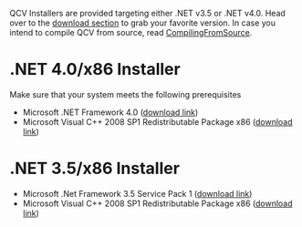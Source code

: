 QCV Installers are provided targeting either .NET v3.5 or .NET v4.0. Head over to the [download section](http://code.google.com/p/qcv/downloads/list) to grab your favorite version. In case you intend to compile QCV from source, read [CompilingFromSource](CompilingFromSource.md).



# .NET 4.0/x86 Installer #

Make sure that your system meets the following prerequisites

  * Microsoft .NET Framework 4.0 ([download link](http://www.microsoft.com/downloads/en/details.aspx?FamilyID=9cfb2d51-5ff4-4491-b0e5-b386f32c0992&displaylang=en))
  * Microsoft Visual C++ 2008 SP1 Redistributable Package x86 ([download link](http://www.microsoft.com/downloads/en/details.aspx?familyid=a5c84275-3b97-4ab7-a40d-3802b2af5fc2&displaylang=en))

# .NET 3.5/x86 Installer #

  * Microsoft .Net Framework 3.5 Service Pack 1 ([download link](http://www.microsoft.com/downloads/en/details.aspx?FamilyID=ab99342f-5d1a-413d-8319-81da479ab0d7&displayLang=en))
  * Microsoft Visual C++ 2008 SP1 Redistributable Package x86 ([download link](http://www.microsoft.com/downloads/en/details.aspx?familyid=a5c84275-3b97-4ab7-a40d-3802b2af5fc2&displaylang=en))